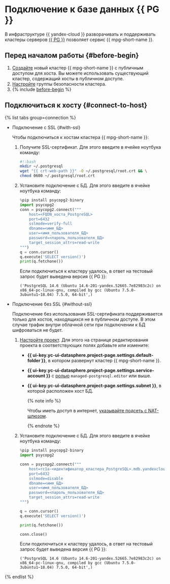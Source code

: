 # Подключение к базе данных {{ PG }}

В инфраструктуре {{ yandex-cloud }} разворачивать и поддерживать кластеры серверов [{{ PG }}](https://www.postgresql.org/) позволяет сервис {{ mpg-short-name }}.

## Перед началом работы {#before-begin}

1. [Создайте](../../../managed-postgresql/operations/cluster-create.md) новый кластер {{ mpg-short-name }} с публичным доступом для хоста. Вы можете использовать существующий кластер, содержащий хосты в публичном доступе.
1. [Настройте](../../../managed-postgresql/operations/connect.md#configuring-security-groups) группы безопасности кластера.
1. {% include [before-begin](../../../_includes/datasphere/ui-before-begin.md) %}

## Подключиться к хосту {#connect-to-host}

{% list tabs group=connection %}

- Подключение с SSL {#with-ssl}

  Чтобы подключиться к хостам кластера {{ mpg-short-name }}:

  1. Получите SSL-сертификат. Для этого введите в ячейке ноутбука команду:

      ```bash
      #!:bash
      mkdir ~/.postgresql
      wget "{{ crt-web-path }}" -O ~/.postgresql/root.crt && \
      chmod 0600 ~/.postgresql/root.crt
      ```

  1. Установите подключение с БД. Для этого введите в ячейке ноутбука команду:

      ```python
      %pip install psycopg2-binary
      import psycopg2
      conn = psycopg2.connect("""
          host=<FQDN_хоста_PostgreSQL>
          port=6432
          sslmode=verify-full
          dbname=<имя_БД>
          user=<имя_пользователя_БД>
          password=<пароль_пользователя_БД>
          target_session_attrs=read-write
      """)
      q = conn.cursor()
      q.execute('SELECT version()')
      print(q.fetchone())
      ```

      Если подключиться к кластеру удалось, в ответ на тестовый запрос будет выведена версия {{ PG }}:

      ```text
      ('PostgreSQL 14.6 (Ubuntu 14.6-201-yandex.52665.7e82983c2c) on x86_64-pc-linux-gnu, compiled by gcc (Ubuntu 7.5.0-3ubuntu1~18.04) 7.5.0, 64-bit',)
      ```
      
- Подключение без SSL {#without-ssl}

  Подключение без использования SSL-сертификата поддерживается только для хостов, находящихся не в публичном доступе. В этом случае трафик внутри облачной сети при подключении к БД шифроваться не будет.

  1. [Настройте проект](../../operations/projects/update.md). Для этого на странице редактирования проекта в соответствующих полях добавьте или измените:

     * **{{ ui-key.yc-ui-datasphere.project-page.settings.default-folder }}**, в котором развернут кластер {{ mpg-short-name }}.
     * **{{ ui-key.yc-ui-datasphere.project-page.settings.service-account }}** с [ролью](../../../managed-postgresql/security/index.md#required-roles) `managed-postgresql.editor` или выше.
     * **{{ ui-key.yc-ui-datasphere.project-page.settings.subnet }}**, в которой расположен хост БД.

       {% note info %}

       Чтобы иметь доступ в интернет, [указывайте подсеть с NAT-шлюзом](../../../vpc/operations/create-nat-gateway.md).

       {% endnote %}

  1. Установите подключение с БД. Для этого введите в ячейке ноутбука команду:

      ```python
      %pip install psycopg2-binary
      import psycopg2

      conn = psycopg2.connect("""
          host=rc1a-<идентификатор_кластера_PostgreSQL>.mdb.yandexcloud.net
          port=6432
          sslmode=disable
          dbname=<имя_БД>
          user=<имя_пользователя_БД>
          password=<пароль_пользователя_БД>
          target_session_attrs=read-write
      """)

      q = conn.cursor()
      q.execute('SELECT version()')

      print(q.fetchone())

      conn.close()
      ```

      Если подключиться к кластеру удалось, в ответ на тестовый запрос будет выведена версия {{ PG }}:

      ```text
      ('PostgreSQL 14.6 (Ubuntu 14.6-201-yandex.52665.7e82983c2c) on x86_64-pc-linux-gnu, compiled by gcc (Ubuntu 7.5.0-3ubuntu1~18.04) 7.5.0, 64-bit',)
      ```

{% endlist %}
